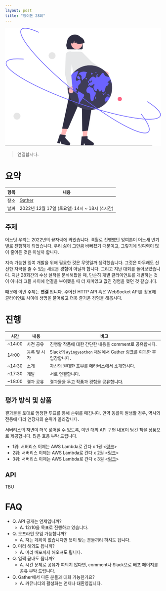 ```yaml
---
layout: post
title: "잉여톤 28회"
---
```


![Connected](/images/28/undraw_the_world_is_mine_re_j5cr.svg)

> 연결합시다.

# 요약

| 항목 | 내용                                          |
| ---- | --------------------------------------------- |
| 장소 | [Gather](https://www.gather.town/)            |
| 날짜 | 2022년 12월 17일 (토요일) 14시 ~ 18시 (4시간) |

## 주제

어느덧 우리는 2022년의 끝자락에 와있습니다. 격월로 진행했던 잉여톤이 어느새 반기별로 진행하게 되었습니다. 우리 삶이 그만큼 바빠졌기 때문이고, 그렇기에 잉여력이 많이 줄어든 것은 아닐까 합니다.

지속 가능한 잉여 개발을 위해 필요한 것은 무엇일까 생각했습니다. 그것은 아무래도 신선한 자극을 줄 수 있는 새로운 경험이 아닐까 합니다. 그리고 지난 대회를 돌아보았습니다. 지난 28회간의 수상 실적을 분석해봤을 때, 단순히 개별 클라이언트를 개발하는 것이 아니라 그들 사이에 연결을 부여했을 때 더 재미있고 값진 경험을 했던 것 같습니다.

때문에 이번 주제는 **연결** 입니다. 주어진 HTTP API 혹은 WebSocket API를 활용해 클라이언트 사이에 생명을 불어넣고 더욱 즐거운 경험을 해봅시다.

# 진행

| 시간   | 내용         | 비고                                                                |
| ------ | ------------ | ------------------------------------------------------------------- |
| ~14:00 | 사전 공유    | 진행할 작품에 대한 간단한 내용을 comment로 공유합시다.              |
| 14:00  | 등록 및 시작 | Slack의 `#yingyeothon` 채널에서 Gather 링크를 획득한 후 입장합니다. |
| ~14:30 | 소개         | 자신의 원대한 포부를 메타버스에서 소개합시다.                       |
| ~17:30 | 개발         | 서로 연결합니다.                                                    |
| ~18:00 | 결과 공유    | 결과물을 두고 작품과 경험을 공유합니다.                             |

## 평가 방식 및 상품

결과물을 토대로 엄정한 투표를 통해 순위를 매깁니다. 만약 동률이 발생할 경우, 역사와 전통에 따라 연장자의 순위가 올라갑니다.

서버리스의 저변이 더욱 넓어질 수 있도록, 이번 대회 API 구현 내용이 담긴 책을 상품으로 제공합니다. 많은 호응 부탁 드립니다.

- 1위: 서버리스 이제는 AWS Lambda로 간다 x 1권 <[링크](https://www.aladin.co.kr/shop/wproduct.aspx?ItemId=304769362)>
- 2위: 서버리스 이제는 AWS Lambda로 간다 x 2권 <[링크](https://www.aladin.co.kr/shop/wproduct.aspx?ItemId=304769362)>
- 3위: 서버리스 이제는 AWS Lambda로 간다 x 3권 <[링크](https://www.aladin.co.kr/shop/wproduct.aspx?ItemId=304769362)>

## API

TBU

# FAQ

- Q. API 공개는 언제입니까?
  - A. 12/10을 목표로 진행하고 있습니다.
- Q. 오프라인 모임 가능합니까?
  - A. 저는 계획이 없습니다만 뜻이 맞는 분들끼리 하셔도 됩니다.
- Q. 미리 해와도 됩니까?
  - A. 미리 배포까지 해오셔도 됩니다.
- Q. 일찍 끝내도 됩니까?
  - A. 시간 문제로 공유가 여의치 않다면, comment나 Slack으로 배포 페이지를 공유 부탁 드립니다.
- Q. Gather에서 다른 분들과 대화 가능한가요?
  - A. 커뮤니티의 활성화는 언제나 대환영입니다.
